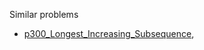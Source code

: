 Similar problems
- [p300_Longest_Increasing_Subsequence](https://github.com/genxium/Leetcode/tree/master/p300_Longest_Increasing_Subsequence),
